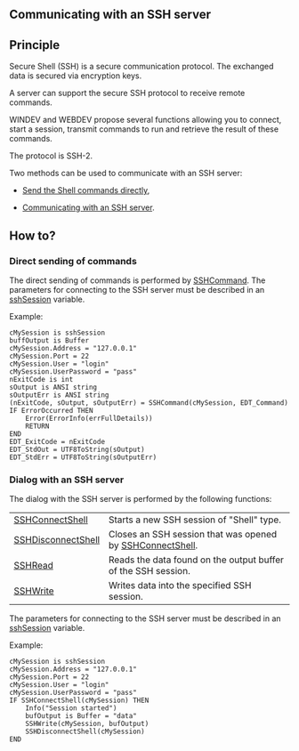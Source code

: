 


## Communicating with an SSH server
			



<a name="NOTE1"></a>
<a name="NOTE1_1"></a>


## Principle
<a name="principle_ELTTEXTE000138"></a>
Secure Shell (SSH) is a secure communication protocol. The exchanged data is secured via encryption keys.

A server can support the secure SSH protocol to receive remote commands. 

WINDEV and WEBDEV propose several functions allowing you to connect, start a session, transmit commands to run and retrieve the result of these commands.

The protocol is SSH-2. 

Two methods can be used to communicate with an SSH server:

- [Send the Shell commands directly](#NOTE2_1),

- [Communicating with an SSH server](#NOTE2_2).






<a name="NOTE2"></a>
<a name="NOTE2_1"></a>


## How to?
<a name="how_ELTTEXTE000162"></a>


### Direct sending of commands
<a name="direct_sending_commands_ELTPARAGRAPHE000057"></a>

The direct sending of commands is performed by [SSHCommand](../WDLang3/1000021143.md). The parameters for connecting to the SSH server must be described in an [sshSession](../WDLang3/1000021157.md) variable.

Example: 


```wl
cMySession is sshSession
buffOutput is Buffer
cMySession.Address = "127.0.0.1"
cMySession.Port = 22
cMySession.User = "login"
cMySession.UserPassword = "pass"
nExitCode is int
sOutput is ANSI string
sOutputErr is ANSI string
(nExitCode, sOutput, sOutputErr) = SSHCommand(cMySession, EDT_Command)
IF ErrorOccurred THEN
	Error(ErrorInfo(errFullDetails))
	RETURN
END
EDT_ExitCode = nExitCode
EDT_StdOut = UTF8ToString(sOutput)
EDT_StdErr = UTF8ToString(sOutputErr)
```

<a name="NOTE2_2"></a>


### Dialog with an SSH server
<a name="dialog_with_ssh_server_ELTPARAGRAPHE000076"></a>The dialog with the SSH server is performed by the following functions:



|   |   |
| --- | --- |
| [SSHConnectShell](../WDLang3/1000021147.md) | Starts a new SSH session of "Shell" type. |
| [SSHDisconnectShell](../WDLang3/1000021148.md) | Closes an SSH session that was opened by [SSHConnectShell](../WDLang3/1000021147.md). |
| [SSHRead](../WDLang3/1000021149.md) | Reads the data found on the output buffer of the SSH session. |
| [SSHWrite](../WDLang3/1000021150.md) | Writes data into the specified SSH session. |



The parameters for connecting to the SSH server must be described in an [sshSession](../WDLang3/1000021157.md) variable.

Example:

```wl
cMySession is sshSession
cMySession.Address = "127.0.0.1"
cMySession.Port = 22
cMySession.User = "login"
cMySession.UserPassword = "pass"
IF SSHConnectShell(cMySession) THEN
	Info("Session started")
	bufOutput is Buffer = "data"
	SSHWrite(cMySession, bufOutput)
	SSHDisconnectShell(cMySession)
END
```



